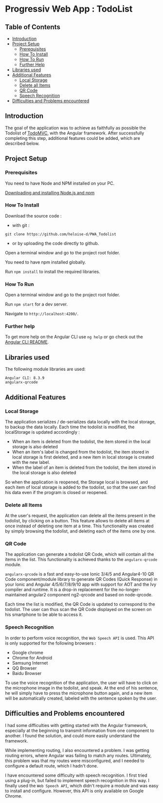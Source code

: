 # Progressiv Web App : TodoList

## Table of Contents
- [Introduction](#introduction)
- [Project Setup](#project-setup)
  * [Prerequisites](#prerequisites)
  * [How To Install](#how-to-install)
  * [How To Run](#how-to-run)
  * [Further Help](#further-help)
- [Libraries used](#libraries-used)
- [Additional Features](#additional-features)
  * [Local Storage](#local-storage)
  * [Delete all Items](#delete-all-items)
  * [QR Code](#qr-code)
  * [Speech Recognition](#speech-recognition)
- [Difficulties and Problems encountered](#difficulties-and-problems-encountered)
  
## Introduction

The goal of the application was to achieve as faithfully as possible the Todolist of [TodoMVC](http://todomvc.com/examples/vanillajs/), with the Angular framework.
After successfully completing this step, additional features could be added, which are described below.

## Project Setup

### Prerequisites

You need to have Node and NPM installed on your PC.

[Downloading and installing Node.js and npm](https://docs.npmjs.com/downloading-and-installing-node-js-and-npm)


### How To Install

Download the source code :
- with git :
```text
git clone https://github.com/heloise-d/PWA_Todolist
```
- or by uploading the code directly to github.

Open a terminal window and go to the project root folder.

You need to have npm installed globally.

Run `npm install` to install the required libraries.


### How To Run
Open a terminal window and go to the project root folder.

Run `npm start` for a dev server.

Navigate to `http://localhost:4200/`.


### Further help

To get more help on the Angular CLI use `ng help` or go check out the [Angular CLI README](https://github.com/angular/angular-cli/blob/master/README.md).

## Libraries used
The following module libraries are used:
```text
Angular CLI: 8.3.9
angularx-qrcode
```

## Additional Features

### Local Storage

The application serializes / de-serializes data locally with the local storage, to backup the data locally.
Each time the todolist is modified, the localStorage is updated accordingly :
- When an item is deleted from the todolist, the item stored in the local storage is also deleted
- When an item's label is changed from the todolist, the item stored in local storage is first deleted, and a new item in local storage is created with the new label.
- When the label of an item is deleted from the todolist, the item stored in the local storage is also deleted

So when the application is reopened, the Storage local is browsed, and each item of local storage is added to the todolist, so that the user can find his data even if the program is closed or reopened.


### Delete all Items

At the user's request, the application can delete all the items present in the todolist, by clicking on a button.
This feature allows to delete all items at once instead of deleting one item at a time.
This functionality was created by simply browsing the todolist, and deleting each of the items one by one.

### QR Code

The application can generate a todolist QR Code, which will contain all the items in the list. This functionality is achieved thanks to the `angularx-qrcode` module.

`angularx-qrcode` is a fast and easy-to-use Ionic 3/4/5 and Angular4-10 QR Code component/module library to generate QR Codes (Quick Response) in your Ionic and Angular 4/5/6/7/8/9/10 app with support for AOT and the Ivy compiler and runtime. It is a drop-in replacement for the no-longer-maintained angular2 component ng2-qrcode and based on node-qrcode.

Each time the list is modified, the QR Code is updated to correspond to the todolist. The user can thus scan the QR Code displayed on the screen on his smartphone to be able to access it.


### Speech Recognition

In order to perform voice recognition, the `Web Speech API` is used. This API is only supported for the following browsers :
- Google chrome
- Chrome for Android
- Samsung Internet
- QQ Browser
- Baidu Browser

To use the voice recognition of the application, the user will have to click on the microphone image in the todolist, and speak. At the end of his sentence, he will simply have to press the microphone button again, and a new item will be automatically created, labeled with the sentence spoken by the user.



## Difficulties and Problems encountered


I had some difficulties with getting started with the Angular framework, especially at the beginning to transmit information from one component to another. I found the solution, and could more easily understand the framework.

While implementing routing, I also encountered a problem. I was getting routing errors, where Angular was failing to match any routes. Ultimately, this problem was that my routes were misconfigured, and I needed to configure a default route, which I hadn't done.

I have encountered some difficulty with speech recognition. I first tried using a plug-in, but failed to implement speech recognition in this way. I finally used the `Web Speech API`, which didn't require a module and was easy to install and configure. However, this API is only available on Google Chrome.



